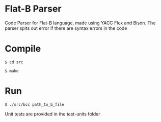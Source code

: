 # Flat-B Parser
Code Parser for Flat-B language, made using YACC Flex and Bison. The parser spits out error if there are syntax errors in the code

# Compile
`$ cd src`

`$ make`

# Run
`$ ./src/bcc path_to_b_file`

Unit tests are provided in the test-units folder
